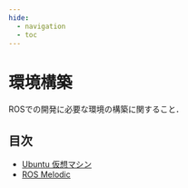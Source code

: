 ```yaml
---
hide:
  - navigation
  - toc
---
```


# 環境構築

ROSでの開発に必要な環境の構築に関すること．

## 目次

- [Ubuntu 仮想マシン](ubuntu.md)
- [ROS Melodic](ros_melodic.md)
